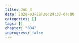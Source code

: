 ```yaml
---
title: Job 4
date: 2020-03-28T20:24:37-04:00
categories: []
tags: []
chapter: "004"
inprogress: false
---
```


